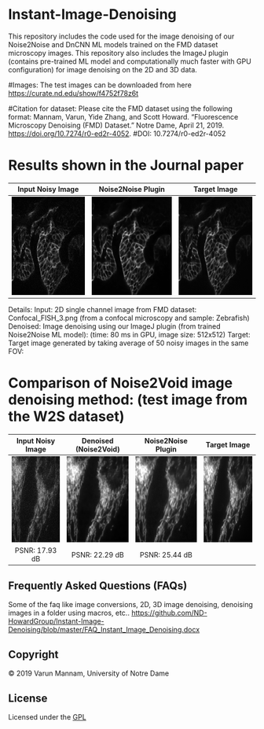 # Instant-Image-Denoising
This repository includes the code used for the image denoising of our Noise2Noise and DnCNN ML models trained on the FMD dataset microscopy images. This repository also includes the ImageJ plugin (contains pre-trained ML model and computationally much faster with GPU configuration) for image denoising on the 2D and 3D data. 

#Images: The test images can be downloaded from here https://curate.nd.edu/show/f4752f78z6t

#Citation for dataset: Please cite the FMD dataset using the following format: Mannam, Varun, Yide Zhang, and Scott Howard. “Fluorescence Microscopy Denoising (FMD) Dataset.” Notre Dame, April 21, 2019. https://doi.org/10.7274/r0-ed2r-4052. #DOI: 10.7274/r0-ed2r-4052

# Results shown in the Journal paper

Input Noisy Image          | Noise2Noise Plugin        | Target Image 		         |	
:-------------------------:|:-------------------------:|:-------------------------:|
<img src="Plugins/Test_images/2D_images/Raw_Images/Confocal_FISH_3.png" width="200" height="200" />   |  <img src="Plugins/Test_images/2D_images/Image_Denoising_results/denoised_confocal_fish3.png" width="200" height="200" />| <img src="Plugins/Test_images/2D_images/Target(ground_truth)_Images/gt_Confocal_FISH_3.png" width="200" height="200" /> |


Details: 
Input: 2D single channel image from FMD dataset: Confocal_FISH_3.png (from a confocal microscopy and sample: Zebrafish)
Denoised: Image denoising using our ImageJ plugin (from trained Noise2Noise ML model): (time: 80 ms in GPU, image size: 512x512)
Target: Target image generated by taking average of 50 noisy images in the same FOV: 


# Comparison of Noise2Void image denoising method: (test image from the W2S dataset)

Input Noisy Image          | Denoised (Noise2Void)	   | Noise2Noise Plugin        | Target Image 		         |	
:-------------------------:|:-------------------------:|:-------------------------:|:-------------------------:|
<img src="Plugins/N2V_Comparison/W2S_dataset/W2S_noisy_input_avg1_010_0.png" width="175" height="175" />  | <img src="Plugins/N2V_Comparison/W2S_dataset/W2S_denosied_Noise2Void_010_0.png" width="175" height="175" /> | <img src="Plugins/N2V_Comparison/W2S_dataset/W2S_denosied_Noise2Noise(Ours)_010_0.png" width="175" height="175" />  | <img src="Plugins/N2V_Comparison/W2S_dataset/W2S_target_avg400_010_0.png" width="175" height="175" />  | 
PSNR: 17.93 dB			       | PSNR: 22.29 dB			       | PSNR: 25.44 dB	           | 

## **Frequently Asked Questions (FAQs)**
Some of the faq like image conversions, 2D, 3D image denoising, denoising images in a folder using macros, etc..
https://github.com/ND-HowardGroup/Instant-Image-Denoising/blob/master/FAQ_Instant_Image_Denoising.docx


## **Copyright**

© 2019 Varun Mannam, University of Notre Dame  

## **License**

Licensed under the [GPL](https://github.com/ND-HowardGroup/Instant_image_denoising/blob/master/LICENSE)

